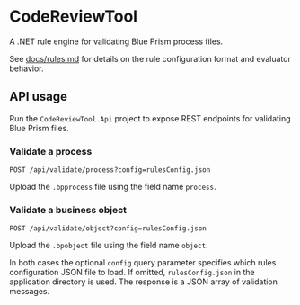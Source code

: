 # CodeReviewTool

A .NET rule engine for validating Blue Prism process files.

See [docs/rules.md](docs/rules.md) for details on the rule configuration format and evaluator behavior.

## API usage

Run the `CodeReviewTool.Api` project to expose REST endpoints for validating
Blue Prism files.

### Validate a process

```
POST /api/validate/process?config=rulesConfig.json
```

Upload the `.bpprocess` file using the field name `process`.

### Validate a business object

```
POST /api/validate/object?config=rulesConfig.json
```

Upload the `.bpobject` file using the field name `object`.

In both cases the optional `config` query parameter specifies which rules
configuration JSON file to load. If omitted, `rulesConfig.json` in the
application directory is used. The response is a JSON array of validation
messages.
